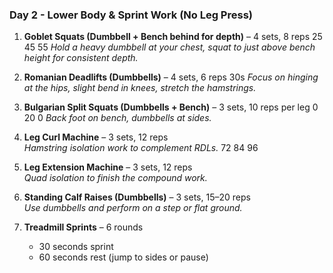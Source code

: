 ### Day 2 - Lower Body & Sprint Work (No Leg Press)

1. **Goblet Squats (Dumbbell + Bench behind for depth)** – 4 sets, 8 reps  25 45 55
   *Hold a heavy dumbbell at your chest, squat to just above bench height for consistent depth.*

2. **Romanian Deadlifts (Dumbbells)** – 4 sets, 6 reps  30s
   *Focus on hinging at the hips, slight bend in knees, stretch the hamstrings.*

3. **Bulgarian Split Squats (Dumbbells + Bench)** – 3 sets, 10 reps per leg  0 20 0
   *Back foot on bench, dumbbells at sides.*

4. **Leg Curl Machine** – 3 sets, 12 reps  
   *Hamstring isolation work to complement RDLs.* 72 84 96

5. **Leg Extension Machine** – 3 sets, 12 reps  
   *Quad isolation to finish the compound work.*

6. **Standing Calf Raises (Dumbbells)** – 3 sets, 15–20 reps  
   *Use dumbbells and perform on a step or flat ground.*

7. **Treadmill Sprints** – 6 rounds  
   - 30 seconds sprint  
   - 60 seconds rest (jump to sides or pause)